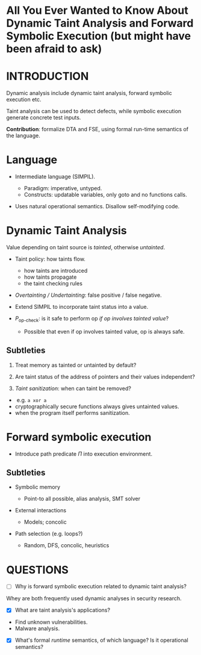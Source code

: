 # All You Ever Wanted to Know About Dynamic Taint Analysis and Forward Symbolic Execution (but might have been afraid to ask)



# INTRODUCTION
Dynamic analysis include dynamic taint analysis, forward symbolic execution etc.

Taint analysis can be used to detect defects, while symbolic execution generate concrete test inputs.

**Contribution**: formalize DTA and FSE, using formal run-time semantics of the language.



# Language
* Intermediate language (SIMPIL).
  - Paradigm: imperative, untyped.
  - Constructs: updatable variables, only goto and no functions calls.

* Uses natural operational semantics. Disallow self-modifying code.



# Dynamic Taint Analysis
Value depending on taint source is *tainted*, otherwise *untainted*.

* Taint policy: how taints flow.
  - how taints are introduced
  - how taints propagate
  - the taint checking rules

* *Overtainting / Undertainting*: false positive / false negative.

* Extend SIMPIL to incorporate taint status into a value.

* $P_{\text{op-check}}$: is it safe to perform op *if op involves tainted value*?
  - Possible that even if op involves tainted value, op is always safe.

## Subtleties
1. Treat memory as tainted or untainted by default?

2. Are taint status of the address of pointers and their values independent?

3. *Taint sanitization*: when can taint be removed?
  - ​		e.g. `a xor a`
  - cryptographically secure functions always gives untainted values.
  - when the program itself performs sanitization.



# Forward symbolic execution
* Introduce path predicate $\Pi$ into execution environment.

## Subtleties
* Symbolic memory
  - Point-to all possible, alias analysis, SMT solver

* External interactions
  - Models; concolic

* Path selection (e.g. loops?)
  - Random, DFS, concolic, heuristics



# QUESTIONS
* [ ] Why is forward symbolic execution related to dynamic taint analysis?

Whey are both frequently used dynamic analyses in security research.

* [x] What are taint analysis's applications?

* Find unknown vulnerabilities.
* Malware analysis.

* [x] What's formal *runtime* semantics, of which language?
  Is it operational semantics?



